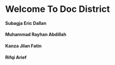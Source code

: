 <h1>Welcome To Doc District</h1>
<h4>Subagja Eric Dallan</h4>
<h4>Muhammad Rayhan Abdillah</h4>
<h4>Kanza Jilan Fatin</h4>
<h4>Rifqi Arief</h4>
